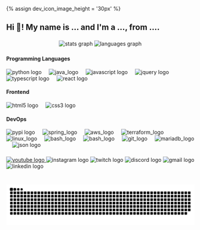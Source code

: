 {% assign dev_icon_image_height = '30px' %}
<h2 align="left">Hi 👋! My name is ... and I'm a ..., from ....</h2>

###

<div align="center">
  <img src="https://github-readme-stats.vercel.app/api?username=ISabariRajan&hide_title=false&hide_rank=false&show_icons=true&include_all_commits=true&count_private=true&disable_animations=false&theme=dracula&locale=en&hide_border=false" height="150" alt="stats graph"  />
  <img src="https://github-readme-stats.vercel.app/api/top-langs?username=ISabariRajan&locale=en&hide_title=false&layout=compact&card_width=320&langs_count=5&theme=dracula&hide_border=false" height="150" alt="languages graph"  />
</div>

###

<!-- <img align="right" height="150" src="https://i.imgflip.com/65efzo.gif"  /> -->

###

#### Programming Languages
<div align="left">
  <img src="https://cdn.jsdelivr.net/gh/devicons/devicon@latest/icons/python/python-original-wordmark.svg" height="30" alt="python logo"  />
  <img width="12" />
  <img src="https://cdn.jsdelivr.net/gh/devicons/devicon@latest/icons/java/java-original.svg" height="30" alt="java_logo"/>
  <img width="12" />
  <img src="https://cdn.jsdelivr.net/gh/devicons/devicon@latest/icons/javascript/javascript-original.svg" height="30" alt="javascript logo"  />
  <img width="12" />
  <img src="https://cdn.jsdelivr.net/gh/devicons/devicon@latest/icons/jquery/jquery-original-wordmark.svg" height="30" alt="jquery logo"  />
  <img width="12" />
  <img src="https://cdn.jsdelivr.net/gh/devicons/devicon@latest/icons/typescript/typescript-original.svg" height="30" alt="typescript logo"  />
  <img width="12" />
  <img src="https://cdn.jsdelivr.net/gh/devicons/devicon@latest/icons/react/react-original-wordmark.svg" height="30" alt="react logo"  />
  <img width="12" />
</div>

#### Frontend
<div align="left">
  <img src="https://cdn.jsdelivr.net/gh/devicons/devicon@latest/icons/html5/html5-original-wordmark.svg" height="30" alt="html5 logo"  />
  <img width="12" />
  <img src="https://cdn.jsdelivr.net/gh/devicons/devicon@latest/icons/css3/css3-original-wordmark.svg" height="30" alt="css3 logo"  />
  <img width="12" />
</dev>

#### DevOps
<div align="left">
  <img src="https://cdn.jsdelivr.net/gh/devicons/devicon@latest/icons/pypi/pypi-original-wordmark.svg"  height="30" alt="pypi logo"  />
  <img width="12" />          
  <img src="https://cdn.jsdelivr.net/gh/devicons/devicon@latest/icons/spring/spring-original.svg" height="30" alt="spring_logo"/>
  <img width="12" />
  <img src="https://cdn.jsdelivr.net/gh/devicons/devicon@latest/icons/amazonwebservices/amazonwebservices-original-wordmark.svg" height="30" alt="aws_logo"/>
  <img width="12" />
  <img src="https://cdn.jsdelivr.net/gh/devicons/devicon@latest/icons/terraform/terraform-original-wordmark.svg" height="30" alt="terraform_logo"/>
  <img width="12" />
  <img src="https://cdn.jsdelivr.net/gh/devicons/devicon@latest/icons/linux/linux-original.svg" height="30" alt="linux_logo"/>
  <img width="12" />
  <img src="https://cdn.jsdelivr.net/gh/devicons/devicon@latest/icons/bash/bash-original.svg" height="30" alt="bash_logo"/>
  <img width="12" />
  <img src="https://cdn.jsdelivr.net/gh/devicons/devicon@latest/icons/ssh/ssh-original-wordmark.svg" height="30" alt="bash_logo"/>
  <img width="12" />
  <img src="https://cdn.jsdelivr.net/gh/devicons/devicon@latest/icons/git/git-original-wordmark.svg" height="30" alt="git_logo"/>
  <img width="12" />
  <img src="https://cdn.jsdelivr.net/gh/devicons/devicon@latest/icons/mariadb/mariadb-original-wordmark.svg" height="30" alt="mariadb_logo"/>
  <img width="12" />
  <img src="https://cdn.jsdelivr.net/gh/devicons/devicon@latest/icons/json/json-plain.svg" height="30" alt="json logo"  />
  <img width="12" />
</div>

###

<div align="left">
    <a href="">
        <img src="https://img.shields.io/static/v1?message=Youtube&logo=youtube&label=&color=FF0000&logoColor=white&labelColor=&style=for-the-badge" height="35" alt="youtube logo"  />
    </a>
  <img src="https://img.shields.io/static/v1?message=Instagram&logo=instagram&label=&color=E4405F&logoColor=white&labelColor=&style=for-the-badge" height="35" alt="instagram logo"  />
  <img src="https://img.shields.io/static/v1?message=Twitch&logo=twitch&label=&color=9146FF&logoColor=white&labelColor=&style=for-the-badge" height="35" alt="twitch logo"  />
  <img src="https://img.shields.io/static/v1?message=Discord&logo=discord&label=&color=7289DA&logoColor=white&labelColor=&style=for-the-badge" height="35" alt="discord logo"  />
  <img src="https://img.shields.io/static/v1?message=Gmail&logo=gmail&label=&color=D14836&logoColor=white&labelColor=&style=for-the-badge" height="35" alt="gmail logo"  />
  <img src="https://img.shields.io/static/v1?message=LinkedIn&logo=linkedin&label=&color=0077B5&logoColor=white&labelColor=&style=for-the-badge" height="35" alt="linkedin logo"  />
</div>

###

<br clear="both">

<img src="https://raw.githubusercontent.com/ISabariRajan/ISabariRajan/output/snake.svg" alt="Snake animation" />

###